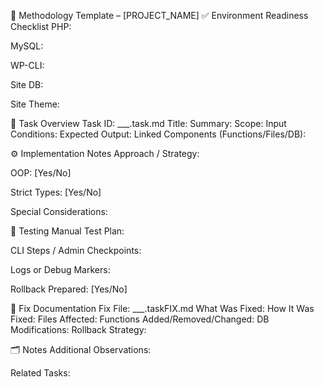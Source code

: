 🧠 Methodology Template – [PROJECT_NAME]
✅ Environment Readiness Checklist
 PHP:

 MySQL:

 WP-CLI:

 Site DB:

 Site Theme:

🔧 Task Overview
Task ID: ___.task.md
Title:
Summary:
Scope:
Input Conditions:
Expected Output:
Linked Components (Functions/Files/DB):

⚙️ Implementation Notes
Approach / Strategy:

OOP: [Yes/No]

Strict Types: [Yes/No]

Special Considerations:

🧪 Testing
Manual Test Plan:

CLI Steps / Admin Checkpoints:

Logs or Debug Markers:

Rollback Prepared: [Yes/No]

📄 Fix Documentation
Fix File: ___.taskFIX.md
What Was Fixed:
How It Was Fixed:
Files Affected:
Functions Added/Removed/Changed:
DB Modifications:
Rollback Strategy:

🗂 Notes
Additional Observations:

Related Tasks:

